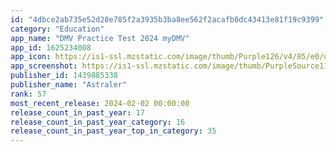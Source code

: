 ```yaml
---
id: "4dbce2ab735e52d28e785f2a3935b3ba8ee562f2acafb0dc43413e81f19c9399"
category: "Education"
app_name: "DMV Practice Test 2024 myDMV"
app_id: 1625234008
app_icon: https://is1-ssl.mzstatic.com/image/thumb/Purple126/v4/85/e0/d9/85e0d973-1ada-5a2d-918a-a91dd3ff690a/AppIcon-0-0-1x_U007epad-0-0-P3-85-220.png/1024x1024bb.png
app_screenshot: https://is1-ssl.mzstatic.com/image/thumb/PurpleSource116/v4/af/de/77/afde7733-5b6d-ebe7-f4d8-60368c01faa3/e85aa2f1-bf71-4b60-8b55-92b8a758730d_2.png/1242x2688bb.png
publisher_id: 1439885338
publisher_name: "Astraler"
rank: 57
most_recent_release: 2024-02-02 00:00:00
release_count_in_past_year: 17
release_count_in_past_year_category: 16
release_count_in_past_year_top_in_category: 35
---
```

